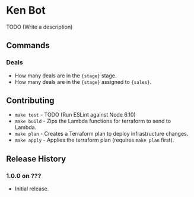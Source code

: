 # Ken Bot

TODO (Write a description)

## Commands

### Deals
* How many deals are in the `{stage}` stage.
* How many deals are in the `{stage}` assigned to `{sales}`.

## Contributing

* `make test`  - TODO (Run ESLint against Node 6.10)
* `make build` - Zips the Lambda functions for terraform to send to Lambda.
* `make plan`  - Creates a Terraform plan to deploy infrastructure changes.
* `make apply` - Applies the terraform plan (requires `make plan` first).

## Release History

### 1.0.0 on ???

* Initial release.
